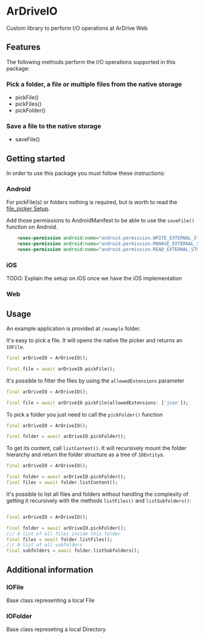 
# ArDriveIO
Custom library to perform I/O operations at ArDrive Web
## Features
The following methods perform the I/O operations supported in this package:

### Pick a folder, a file or multiple files from the native storage
- pickFile() 
- pickFiles()
- pickFolder()

### Save a file to the native storage
- saveFile()

## Getting started
In order to use this package you must follow these instructions:

### Android
For pickFile(s) or folders nothing is required, but is worth to read the [file_picker Setup](https://github.com/miguelpruivo/flutter_file_picker/wiki/Setup#--android).

Add those permissions to AndroidManifest to be able to use the `saveFile()` function on Android.

```xml
    <uses-permission android:name="android.permission.WRITE_EXTERNAL_STORAGE"/>
    <uses-permission android:name="android.permission.MANAGE_EXTERNAL_STORAGE"/>
    <uses-permission android:name="android.permission.READ_EXTERNAL_STORAGE"/>
```

### iOS
TODO: Explain the setup on iOS once we have the iOS implementation

### Web

## Usage
An example application is provided at `/example` folder.

It's easy to pick a file. It will opens the native file picker and returns an `IOFile`.

```dart
final arDriveIO = ArDriveIO();

final file = await arDriveIO.pickFile();
```

It's possible to filter the files by using the `allowedExtensions` parameter

```dart
final arDriveIO = ArDriveIO();

final file = await arDriveIO.pickFile(allowedExtensions: ['json']);
```

To pick a folder you just need to call the `pickFolder()` function 

```dart
final arDriveIO = ArDriveIO();

final folder = await arDriveIO.pickFolder();

```
To get its content, call `listContent()`. It will recursively mount the folder hierarchy and return the folder structure as a tree of `IOEntity`s.

```dart
final arDriveIO = ArDriveIO();

final folder = await arDriveIO.pickFolder();
final files = await folder.listContent();
```

It's possible to list all files and folders without handling the complexity of getting it recursively with the methods
`listFiles()` and `listSubfolders()`:
```dart

final arDriveIO = ArDriveIO();

final folder = await arDriveIO.pickFolder();
/// A list of all files inside this folder
final files = await folder.listFiles();
/// A list of all subfolders
final subfolders = await folder.listSubfolders();
```

## Additional information

### IOFile
Base class representing a local File

### IOFolder
Base class represeting a local Directory
